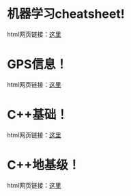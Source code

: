 # 机器学习cheatsheet!

html网页链接：[这里](https://pren1.github.io/machine_learning_cheat_sheet/%E6%9C%BA%E5%99%A8%E5%AD%A6%E4%B9%A0cheatsheet.html)

# GPS信息！
html网页链接：[这里](https://pren1.github.io/machine_learning_cheat_sheet/GPS_%E4%BF%A1%E6%81%AF.html)

# C++基础！
html网页链接：[这里](https://pren1.github.io/machine_learning_cheat_sheet/C++基础.html)

# C++地基级！
html网页链接：[这里](https://pren1.github.io/machine_learning_cheat_sheet/C++_地基级.html)
